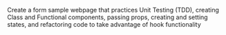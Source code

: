 Create a form sample webpage that practices Unit Testing (TDD), creating Class and Functional components, passing props, creating and setting states, and refactoring code to take advantage of hook functionality
